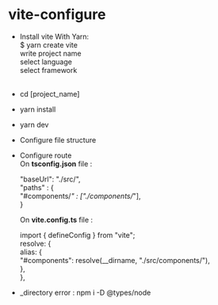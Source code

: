 # vite-configure

- Install vite With Yarn: <br>
    $ yarn create vite <br>
    write project name <br>
    select language <br>
    select framework <br> <br>

- cd [project_name] <br>
- yarn install <br>
- yarn dev <br> 
- Configure file structure <br> 
- Configure route <br>
  On <b>tsconfig.json</b> file :  <br>

  "baseUrl": "./src/", <br>
    "paths" : { <br>
      "#components/*" : ["./components/*"], <br>
    } <br> 

  On <b>vite.config.ts</b> file : <br />

  import { defineConfig } from "vite"; <br>
  resolve: { <br>
    alias: { <br>
      "#components": resolve(__dirname, "./src/components/"), <br>
    }, <br>
  }, <br>

- _directory error :
 npm i -D @types/node

